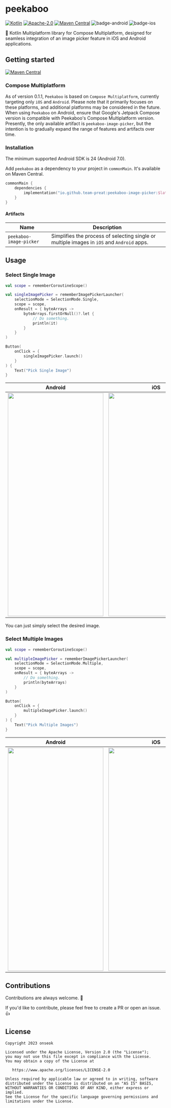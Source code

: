 # peekaboo
[![Kotlin](https://img.shields.io/badge/kotlin-1.9.21-blue.svg?logo=kotlin)](http://kotlinlang.org)
[![Apache-2.0](https://img.shields.io/badge/License-Apache%202.0-green.svg)](https://opensource.org/licenses/Apache-2.0)
[![Maven Central](https://img.shields.io/maven-central/v/io.github.team-preat/peekaboo-image-picker?color=orange)](https://search.maven.org/search?q=g:io.github.mirzemehdi)
![badge-android](http://img.shields.io/badge/platform-android-6EDB8D.svg?style=flat)
![badge-ios](http://img.shields.io/badge/platform-ios-CDCDCD.svg?style=flat)

📂 Kotlin Multiplatform library for Compose Multiplatform, designed for seamless integration of an image picker feature in iOS and Android applications.

## Getting started
[![Maven Central](https://img.shields.io/maven-central/v/io.github.team-preat/peekaboo-image-picker?color=orange)](https://search.maven.org/search?q=g:io.github.mirzemehdi)

### Compose Multiplatform

As of version 0.1.1, `Peekaboo` is based on `Compose Multiplatform`, currently targeting only `iOS` and `Android`.
Please note that it primarily focuses on these platforms, and additional platforms may be considered in the future.
When using `Peekaboo` on Android, ensure that Google's Jetpack Compose version is compatible with Peekaboo's Compose Multiplatform version.
Presently, the only available artifact is `peekaboo-image-picker`, but the intention is to gradually expand the range of features and artifacts over time.

### Installation

The minimum supported Android SDK is 24 (Android 7.0).

Add `peekaboo` as a dependency to your project in `commonMain`. It's available on Maven Central.

```kotlin
commonMain {
    dependencies {
        implementation("io.github.team-preat:peekaboo-image-picker:$latest_version")
    }
}
```

#### Artifacts

| Name                    | Description                                                                 |
|-------------------------|-----------------------------------------------------------------------------|
| `peekaboo-image-picker` | Simplifies the process of selecting single or multiple images in `iOS` and `Android` apps. |

## Usage
### Select Single Image

```kotlin
val scope = rememberCoroutineScope()

val singleImagePicker = rememberImagePickerLauncher(
    selectionMode = SelectionMode.Single,
    scope = scope,
    onResult = { byteArrays ->
        byteArrays.firstOrNull()?.let {
            // Do something.
            println(it)
        }
    }
)

Button(
    onClick = {
        singleImagePicker.launch()
    }
) {
    Text("Pick Single Image")
}
```

| Android                                                         | iOS                                                     |
|-----------------------------------------------------------------|---------------------------------------------------------|
| <img src="https://github.com/TEAM-PREAT/peekaboo/assets/76798309/a655bfd0-0499-4e30-879f-5155a2685928" width="300" height="700"> | <img src="https://github.com/TEAM-PREAT/peekaboo/assets/76798309/350fffd7-6d25-45e6-8be2-de86ff5e8d82" width="300" height="700"> |

You can just simply select the desired image.

### Select Multiple Images

```kotlin
val scope = rememberCoroutineScope()

val multipleImagePicker = rememberImagePickerLauncher(
    selectionMode = SelectionMode.Multiple,
    scope = scope,
    onResult = { byteArrays ->
        // Do something.
        println(byteArrays)
    }
)

Button(
    onClick = {
        multipleImagePicker.launch()
    }
) {
    Text("Pick Multiple Images")
}
```

| Android                                                         | iOS                                                     |
|-----------------------------------------------------------------|---------------------------------------------------------|
| <img src="https://github.com/TEAM-PREAT/peekaboo/assets/76798309/3090cbff-36d8-462b-9b36-af07efe5e253" width="300" height="700"> | <img src="https://github.com/TEAM-PREAT/peekaboo/assets/76798309/06203301-eb41-4a05-b0ac-812b60731274" width="300" height="700"> |

## Contributions

Contributions are always welcome. 🙏

If you'd like to contribute, please feel free to create a PR or open an issue. 👍

## License

```
Copyright 2023 onseok

Licensed under the Apache License, Version 2.0 (the "License");
you may not use this file except in compliance with the License.
You may obtain a copy of the License at

   https://www.apache.org/licenses/LICENSE-2.0

Unless required by applicable law or agreed to in writing, software
distributed under the License is distributed on an "AS IS" BASIS,
WITHOUT WARRANTIES OR CONDITIONS OF ANY KIND, either express or implied.
See the License for the specific language governing permissions and
limitations under the License.
```